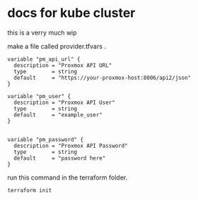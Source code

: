 # docs for kube cluster
this is a verry much wip


make a file called provider.tfvars . 
```
variable "pm_api_url" {
  description = "Proxmox API URL"
  type        = string
  default     = "https://your-proxmox-host:8006/api2/json"
}

variable "pm_user" {
  description = "Proxmox API User"
  type        = string
  default     = "example_user"
}


variable "pm_password" {
  description = "Proxmox API Password"
  type        = string
  default     = "password here"
}
```

run this command in the terraform folder.
```shell
terraform init
```